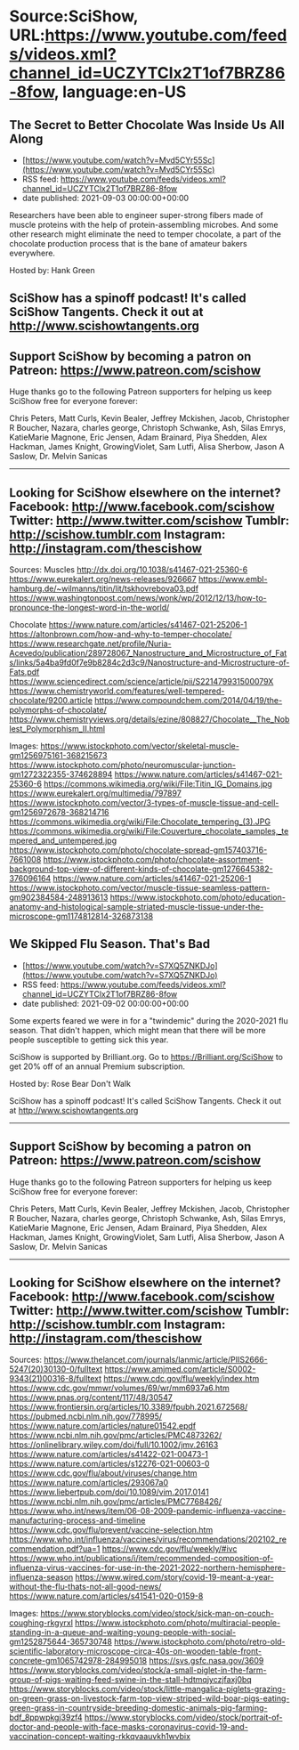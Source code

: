 # Source:SciShow, URL:https://www.youtube.com/feeds/videos.xml?channel_id=UCZYTClx2T1of7BRZ86-8fow, language:en-US

## The Secret to Better Chocolate Was Inside Us All Along
 - [https://www.youtube.com/watch?v=Mvd5CYr55Sc](https://www.youtube.com/watch?v=Mvd5CYr55Sc)
 - RSS feed: https://www.youtube.com/feeds/videos.xml?channel_id=UCZYTClx2T1of7BRZ86-8fow
 - date published: 2021-09-03 00:00:00+00:00

Researchers have been able to engineer super-strong fibers made of muscle proteins with the help of protein-assembling microbes. And some other research might eliminate the need to temper chocolate, a part of the chocolate production process that is the bane of amateur bakers everywhere.

Hosted by: Hank Green

SciShow has a spinoff podcast! It's called SciShow Tangents. Check it out at http://www.scishowtangents.org
----------
Support SciShow by becoming a patron on Patreon: https://www.patreon.com/scishow
----------
Huge thanks go to the following Patreon supporters for helping us keep SciShow free for everyone forever:

Chris Peters, Matt Curls, Kevin Bealer, Jeffrey Mckishen, Jacob, Christopher R Boucher, Nazara, charles george, Christoph Schwanke, Ash, Silas Emrys, KatieMarie Magnone, Eric Jensen, Adam Brainard, Piya Shedden, Alex Hackman, James Knight, GrowingViolet, Sam Lutfi, Alisa Sherbow, Jason A Saslow, Dr. Melvin Sanicas

----------
Looking for SciShow elsewhere on the internet?
Facebook: http://www.facebook.com/scishow
Twitter: http://www.twitter.com/scishow
Tumblr: http://scishow.tumblr.com
Instagram: http://instagram.com/thescishow
----------
Sources:
Muscles
http://dx.doi.org/10.1038/s41467-021-25360-6
https://www.eurekalert.org/news-releases/926667 
https://www.embl-hamburg.de/~wilmanns/titin/lit/tskhovrebova03.pdf
https://www.washingtonpost.com/news/wonk/wp/2012/12/13/how-to-pronounce-the-longest-word-in-the-world/

Chocolate
https://www.nature.com/articles/s41467-021-25206-1
https://altonbrown.com/how-and-why-to-temper-chocolate/
https://www.researchgate.net/profile/Nuria-Acevedo/publication/289728067_Nanostructure_and_Microstructure_of_Fats/links/5a4ba9fd0f7e9b8284c2d3c9/Nanostructure-and-Microstructure-of-Fats.pdf
https://www.sciencedirect.com/science/article/pii/S221479931500079X 
https://www.chemistryworld.com/features/well-tempered-chocolate/9200.article 
https://www.compoundchem.com/2014/04/19/the-polymorphs-of-chocolate/ 
https://www.chemistryviews.org/details/ezine/808827/Chocolate__The_Noblest_Polymorphism_II.html
 
Images:
https://www.istockphoto.com/vector/skeletal-muscle-gm1256975161-368215673
https://www.istockphoto.com/photo/neuromuscular-junction-gm1272322355-374628894
https://www.nature.com/articles/s41467-021-25360-6
https://commons.wikimedia.org/wiki/File:Titin_IG_Domains.jpg
https://www.eurekalert.org/multimedia/797897
https://www.istockphoto.com/vector/3-types-of-muscle-tissue-and-cell-gm1256972678-368214716
https://commons.wikimedia.org/wiki/File:Chocolate_tempering_(3).JPG
https://commons.wikimedia.org/wiki/File:Couverture_chocolate_samples,_tempered_and_untempered.jpg
https://www.istockphoto.com/photo/chocolate-spread-gm157403716-7661008
https://www.istockphoto.com/photo/chocolate-assortment-background-top-view-of-different-kinds-of-chocolate-gm1276645382-376096164
https://www.nature.com/articles/s41467-021-25206-1
https://www.istockphoto.com/vector/muscle-tissue-seamless-pattern-gm902384584-248913613
https://www.istockphoto.com/photo/education-anatomy-and-histological-sample-striated-muscle-tissue-under-the-microscope-gm1174812814-326873138

## We Skipped Flu Season. That's Bad
 - [https://www.youtube.com/watch?v=S7XQ5ZNKDJo](https://www.youtube.com/watch?v=S7XQ5ZNKDJo)
 - RSS feed: https://www.youtube.com/feeds/videos.xml?channel_id=UCZYTClx2T1of7BRZ86-8fow
 - date published: 2021-09-02 00:00:00+00:00

Some experts feared we were in for a "twindemic" during the 2020-2021 flu season. That didn't happen, which might mean that there will be more people susceptible to getting sick this year.

SciShow is supported by Brilliant.org. Go to https://Brilliant.org/SciShow to get 20% off of an annual Premium subscription. 

Hosted by: Rose Bear Don't Walk

SciShow has a spinoff podcast! It's called SciShow Tangents. Check it out at http://www.scishowtangents.org

----------
Support SciShow by becoming a patron on Patreon: https://www.patreon.com/scishow
----------
Huge thanks go to the following Patreon supporters for helping us keep SciShow free for everyone forever:

Chris Peters, Matt Curls, Kevin Bealer, Jeffrey Mckishen, Jacob, Christopher R Boucher, Nazara, charles george, Christoph Schwanke, Ash, Silas Emrys, KatieMarie Magnone, Eric Jensen, Adam Brainard, Piya Shedden, Alex Hackman, James Knight, GrowingViolet, Sam Lutfi, Alisa Sherbow, Jason A Saslow, Dr. Melvin Sanicas

----------
Looking for SciShow elsewhere on the internet?
Facebook: http://www.facebook.com/scishow
Twitter: http://www.twitter.com/scishow
Tumblr: http://scishow.tumblr.com
Instagram: http://instagram.com/thescishow
----------
Sources:
https://www.thelancet.com/journals/lanmic/article/PIIS2666-5247(20)30130-0/fulltext 
https://www.amjmed.com/article/S0002-9343(21)00316-8/fulltext 
https://www.cdc.gov/flu/weekly/index.htm 
https://www.cdc.gov/mmwr/volumes/69/wr/mm6937a6.htm 
https://www.pnas.org/content/117/48/30547 
https://www.frontiersin.org/articles/10.3389/fpubh.2021.672568/ 
https://pubmed.ncbi.nlm.nih.gov/778995/ 
https://www.nature.com/articles/nature01542.epdf 
https://www.ncbi.nlm.nih.gov/pmc/articles/PMC4873262/ 
https://onlinelibrary.wiley.com/doi/full/10.1002/jmv.26163 
https://www.nature.com/articles/s41422-021-00473-1 
https://www.nature.com/articles/s12276-021-00603-0 
https://www.cdc.gov/flu/about/viruses/change.htm 
https://www.nature.com/articles/293067a0 
https://www.liebertpub.com/doi/10.1089/vim.2017.0141 
https://www.ncbi.nlm.nih.gov/pmc/articles/PMC7768426/ 
https://www.who.int/news/item/06-08-2009-pandemic-influenza-vaccine-manufacturing-process-and-timeline 
https://www.cdc.gov/flu/prevent/vaccine-selection.htm 
https://www.who.int/influenza/vaccines/virus/recommendations/202102_recommendation.pdf?ua=1 
https://www.cdc.gov/flu/weekly/#ivc 
https://www.who.int/publications/i/item/recommended-composition-of-influenza-virus-vaccines-for-use-in-the-2021-2022-northern-hemisphere-influenza-season 
https://www.wired.com/story/covid-19-meant-a-year-without-the-flu-thats-not-all-good-news/ 
https://www.nature.com/articles/s41541-020-0159-8 

Images:
https://www.storyblocks.com/video/stock/sick-man-on-couch-coughing-rkgyrxl
https://www.istockphoto.com/photo/multiracial-people-standing-in-a-queue-and-waiting-young-people-with-social-gm1252875644-365730748
https://www.istockphoto.com/photo/retro-old-scientific-laboratory-microscope-circa-40s-on-wooden-table-front-concrete-gm1065742978-284995018
https://svs.gsfc.nasa.gov/3609
https://www.storyblocks.com/video/stock/a-small-piglet-in-the-farm-group-of-pigs-waiting-feed-swine-in-the-stall-hdtmqjyczjfaxj0bq
https://www.storyblocks.com/video/stock/little-mangalica-piglets-grazing-on-green-grass-on-livestock-farm-top-view-striped-wild-boar-pigs-eating-green-grass-in-countryside-breeding-domestic-animals-pig-farming-bdf_8ppwpkgj39zf4
https://www.storyblocks.com/video/stock/portrait-of-doctor-and-people-with-face-masks-coronavirus-covid-19-and-vaccination-concept-waiting-rkkqvaauvkh1wvbix

